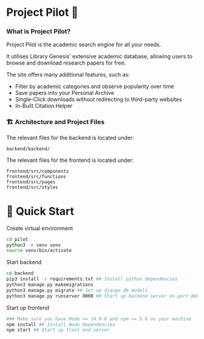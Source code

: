 # Project Pilot  🛫

### What is Project Pilot?

Project Pilot is the academic search engine for all your needs.

It utilises Library Genesis' extensive academic database, allowing users to browse and download research papers for free. 

The site offers many additional features, such as:
* Filter by academic categories and observe popularity over time
* Save papers into your Personal Archive
* Single-Click downloads without redirecting to third-party websites
* In-Built Citation Helper

### 🏗 Architecture and Project Files

 The relevant files for the backend is located under: 
```
backend/backend/ 
```
The relevant files for the frontend is located under:
```
frontend/src/components
frontend/src/functions
frontend/src/pages
frontend/src/styles
```

# 🚀 Quick Start 

Create virtual environment
```zsh
cd pilot
python3 -m venv venv
source venv/bin/activate 
```
Start backend 
```zsh
cd backend 
pip3 install -r requirements.txt ## Install python dependencies
python3 manage.py makemigrations 
python3 manage.py migrate ## Set up django db models
python3 manage.py runserver 8000 ## Start up backend server on port 8000
```

Start up frontend
```zsh
### Make sure you have Node >= 14.0.0 and npm >= 5.6 on your machine
npm install ## Install Node Dependencies
npm start ## Start up front end server
```
